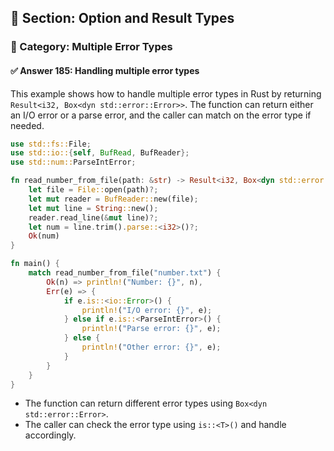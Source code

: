 ## 📘 Section: Option and Result Types  
### 🔹 Category: Multiple Error Types  
#### ✅ Answer 185: Handling multiple error types

This example shows how to handle multiple error types in Rust by returning `Result<i32, Box<dyn std::error::Error>>`. The function can return either an I/O error or a parse error, and the caller can match on the error type if needed.

```rust
use std::fs::File;
use std::io::{self, BufRead, BufReader};
use std::num::ParseIntError;

fn read_number_from_file(path: &str) -> Result<i32, Box<dyn std::error::Error>> {
    let file = File::open(path)?;
    let mut reader = BufReader::new(file);
    let mut line = String::new();
    reader.read_line(&mut line)?;
    let num = line.trim().parse::<i32>()?;
    Ok(num)
}

fn main() {
    match read_number_from_file("number.txt") {
        Ok(n) => println!("Number: {}", n),
        Err(e) => {
            if e.is::<io::Error>() {
                println!("I/O error: {}", e);
            } else if e.is::<ParseIntError>() {
                println!("Parse error: {}", e);
            } else {
                println!("Other error: {}", e);
            }
        }
    }
}
```

- The function can return different error types using `Box<dyn std::error::Error>`.
- The caller can check the error type using `is::<T>()` and handle accordingly.
